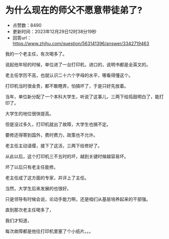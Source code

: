 # 为什么现在的师父不愿意带徒弟了?
- 点赞数：8490
- 更新时间：2023年12月29日12时38分19秒
- 回答url：https://www.zhihu.com/question/563141396/answer/3342719463
<body>
 <p data-pid="Eco3Hpgt">我的一个老主任，有次喝多了。</p>
 <p data-pid="L0mUgZMl">说起他年轻的时候，单位进了一台打印机，进口的，说明书都是全英文的。</p>
 <p data-pid="uYEDBhhu">老主任学历不高，也就认识二十六个字母的水平，哪看得懂这个。</p>
 <p data-pid="dcd0munS">打印机当时很金贵，都不敢瞎弄，怕搞坏了，于是只好先放着。</p>
 <p data-pid="Q3rss_H3">当年，单位新分配了一个本科大学生，听说了这事儿，三两下给捣鼓明白了，能打印了。</p>
 <p data-pid="vr0qgM0M">大学生的地位很快提高。</p>
 <p data-pid="RSAbARTK">但是没过多久，打印机就出了故障，大学生也搞不定。</p>
 <p data-pid="FnHwkXfe">要修还得寄到国外，费时费力，政策也不允许。</p>
 <p data-pid="ZFf5iFjW">老主任主动请缨，接下了这活，三两下给修好了。</p>
 <p data-pid="FrvGFzY_">从此以后，这个打印机三不五时的坏，越到关键时候越容易坏。</p>
 <p data-pid="HPCEavUa">坏了以后只有老主任能修。</p>
 <p data-pid="9ix2Yojb">老主任成了这方面的专家，并评上了主任。</p>
 <p data-pid="CxW_Jajr">当然，大学生后来发展的也很好。</p>
 <p data-pid="LzujNEUR">只是领导有时候会说，论动手能力啊，还是咱们从基层培养起来的干部强。</p>
 <p data-pid="kFw2av4u">直到那次老主任喝多了，</p>
 <p data-pid="atHKlqKz">我们才知道，</p>
 <p data-pid="G00rL249">每次故障都是他往打印机里塞了个小纸片。。。</p>
</body>